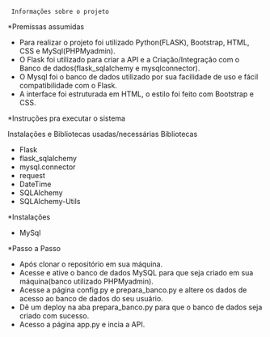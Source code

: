      Informações sobre o projeto
 *Premissas assumidas
- Para realizar o projeto foi utilizado Python(FLASK), Bootstrap, HTML, CSS e MySql(PHPMyadmin).
- O Flask foi utilizado para criar a API e a Criação/Integração com o Banco de dados(flask_sqlalchemy e mysqlconnector).
- O Mysql foi o banco de dados utilizado por sua facilidade de uso e fácil compatibilidade com  o Flask.
- A interface foi estruturada em HTML, o estilo foi feito com Bootstrap e CSS.

 *Instruções pra executar o sistema

  Instalações e Bibliotecas usadas/necessárias
Bibliotecas
- Flask
- flask_sqlalchemy
- mysql.connector
- request
- DateTime
- SQLAlchemy
- SQLAlchemy-Utils

*Instalações
- MySql

*Passo a Passo
- Após clonar o repositório em sua máquina.
- Acesse e ative o banco de dados MySQL para que seja criado em sua máquina(banco utilizado PHPMyadmin).
- Acesse a página config.py e prepara_banco.py e altere os dados de acesso ao banco de dados do seu usuário.
- Dê um deploy na aba prepara_banco.py para que o banco de dados seja criado com sucesso.
- Acesso a página app.py e incia a API.

